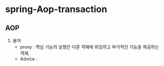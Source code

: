 # spring-Aop-transaction

## AOP  

1. 용어
    - proxy : 핵심 기능의 실행은 다른 객체에 위임하고 부가적인 기능을 제공하는 객체.
    - Advice : 

